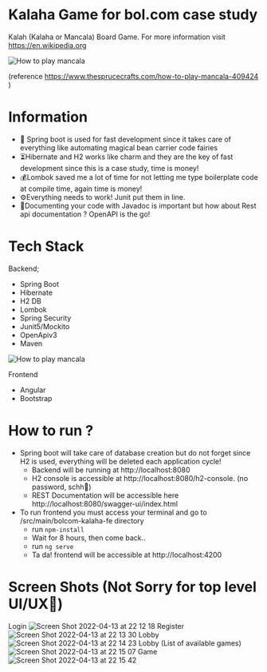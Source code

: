 # Kalaha Game for bol.com case study

Kalah (Kalaha or Mancala) Board Game. For more information visit https://en.wikipedia.org

![How to play mancala](https://www.thesprucecrafts.com/thmb/YFWtK83D2opopm846zMVs3kFbPE=/700x0/filters:no_upscale():max_bytes(150000):strip_icc():format(webp)/SPR_409424-how-to-play-mancala-a8d885a87c904a2babb946896f1870bb.gif)

(reference https://www.thesprucecrafts.com/how-to-play-mancala-409424 )

# Information

- :fairy: Spring boot is used for fast development since it takes care of everything like automating magical bean carrier code fairies
- :hourglass_flowing_sand:Hibernate and H2 works like charm and they are the key of fast development since this is a case study, time is money!
- :moneybag:Lombok saved me a lot of time for not letting me type boilerplate code at compile time, again time is money!
- :gear:Everything needs to work! Junit put them in line.
- :bookmark_tabs:Documenting your code with Javadoc is important but how about Rest api documentation ? OpenAPI is the go!


# Tech Stack

Backend;

* Spring Boot
* Hibernate
* H2 DB
* Lombok
* Spring Security
* Junit5/Mockito
* OpenApiv3
* Maven

![How to play mancala](https://www.infotechacademy.com.tr/content/blog/frontback2.png)

Frontend

* Angular
* Bootstrap

# How to run ?

- Spring boot will take care of database creation but do not forget since H2 is used, everything will be deleted each application cycle!
  - Backend will be running at http://localhost:8080
  - H2 console is accessible at http://localhost:8080/h2-console. (no password, schh:shushing_face:)
  - REST Documentation will be accessible here http://localhost:8080/swagger-ui/index.html
- To run frontend you must access your terminal and go to /src/main/bolcom-kalaha-fe directory
  - run `npm-install`
  - Wait for 8 hours, then come back..
  - run `ng serve`
  - Ta da! frontend will be accessible at http://localhost:4200
 
# Screen Shots (Not Sorry for top level UI/UX:facepalm:)

Login
![Screen Shot 2022-04-13 at 22 12 18](https://user-images.githubusercontent.com/16269104/163253176-2433da74-f76b-452b-bb0c-de4201d43d42.png)
Register
![Screen Shot 2022-04-13 at 22 13 30](https://user-images.githubusercontent.com/16269104/163253347-a209049d-d511-465b-9ed6-c16df2da7aaa.png)
Lobby
![Screen Shot 2022-04-13 at 22 14 23](https://user-images.githubusercontent.com/16269104/163253464-1634c35a-e4c8-4731-a1a7-d97781569779.png)
Lobby (List of available games)
![Screen Shot 2022-04-13 at 22 15 07](https://user-images.githubusercontent.com/16269104/163253575-725fc0f6-9152-4975-ae09-ad7242c66e57.png)
Game
![Screen Shot 2022-04-13 at 22 15 42](https://user-images.githubusercontent.com/16269104/163253621-c8fa8686-77b3-4159-8a8a-e9d2575aa3b9.png)


